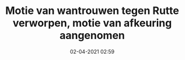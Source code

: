 ---
layout: post
title: "Motie van wantrouwen tegen Rutte verworpen, motie van afkeuring aangenomen"
date: 02-04-2021 02:59
---